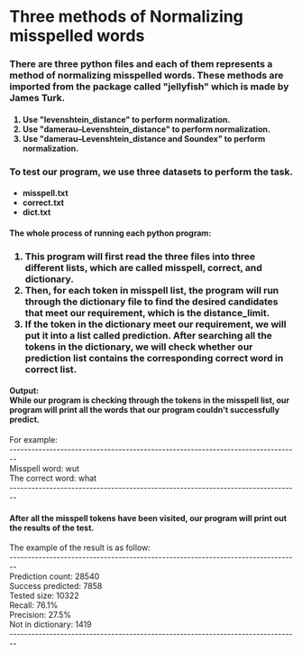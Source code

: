 <h1>Three methods of Normalizing misspelled words</h1>

<h3>
There are three python files and each of them represents a method of normalizing misspelled words.
These methods are imported from the package called "jellyfish" which is made by James Turk.
<br>
</h3>
<h4>
<ol>
  <li>Use "levenshtein_distance" to perform normalization.</li>
  <li>Use "damerau–Levenshtein_distance" to perform normalization.</li>
  <li>Use "damerau–Levenshtein_distance and Soundex" to perform normalization.</li>
</ol>
</h4>

<h3>
To test our program, we use three datasets to perform the task.
</h3>
<h4>
<ul>
  <li>misspell.txt</li>
  <li>correct.txt</li>
  <li>dict.txt</li>
</ul>
</h4>

<h4>
The whole process of running each python program:
</h4>
<h3>
<ol>
  <li>This program will first read the three files into three different lists, which are called misspell, correct, and dictionary.</li>
  <li>Then, for each token in misspell list, the program will run through the dictionary file to find the desired candidates that meet our requirement, which is the distance_limit.</li>
  <li>If the token in the dictionary meet our requirement, we will put it into a list called prediction.
After searching all the tokens in the dictionary, we will check whether our prediction list contains the corresponding correct word in correct list.</li>
</ol>
</h3>

<h4>
Output:<br>
While our program is checking through the tokens in the misspell list, our program will print all the words that our program couldn't successfully predict.
</h4>
For example:<br>
--------------------------------------------------------------------------------<br>
Misspell word:  wut<br>
The correct word:  what<br>
--------------------------------------------------------------------------------<br>

<h4>After all the misspell tokens have been visited, our program will print out the results of the test.</h4>

The example of the result is as follow:<br>
--------------------------------------------------------------------------------<br>
Prediction count: 28540<br>
Success predicted: 7858<br>
Tested size: 10322<br>
Recall: 76.1%<br>
Precision: 27.5%<br>
Not in dictionary: 1419<br>
--------------------------------------------------------------------------------<br>


